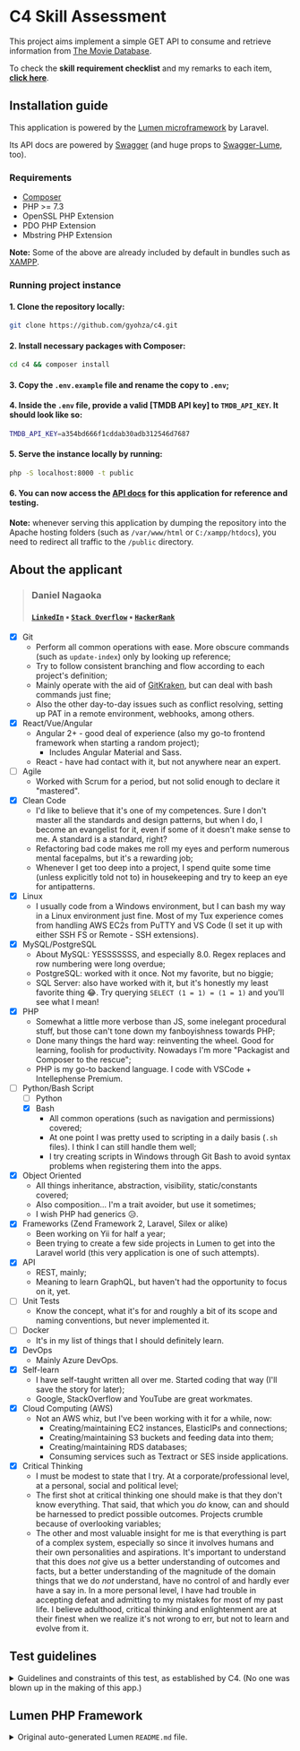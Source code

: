 <!-- About me links -->
[linkedin]: https://www.linkedin.com/in/daninagaoka/
[stack overflow]: https://stackoverflow.com/users/12015105/gyohza
[hackerrank]: https://www.hackerrank.com/gyohza

<!-- References -->
[tmdb]: https://www.themoviedb.org/
[tmdb.requestkey]: https://www.themoviedb.org/settings/api/request
[lumen]: https://lumen.laravel.com/
[swagger]: https://swagger.io/
[swagger-lume]: https://packagist.org/packages/darkaonline/swagger-lume
[composer]: https://getcomposer.org/
[gitkraken]: https://www.gitkraken.com/
[xampp]: https://www.apachefriends.org/index.html

<!-- Page sections -->
[aboutme]: #about-the-applicant

# C4 Skill Assessment

This project aims implement a simple GET API to consume and retrieve information from [The Movie Database][tmdb].

To check the **skill requirement checklist** and my remarks to each item, [**click here**][aboutme].

## Installation guide

This application is powered by the [Lumen microframework][lumen] by Laravel.

Its API docs are powered by [Swagger] (and huge props to [Swagger-Lume], too).

### Requirements

* [Composer]
* PHP >= 7.3
* OpenSSL PHP Extension
* PDO PHP Extension
* Mbstring PHP Extension

**Note:** Some of the above are already included by default in bundles such as [XAMPP].

### Running project instance

#### 1. Clone the repository locally:

```bash
git clone https://github.com/gyohza/c4.git
```

#### 2. Install necessary packages with Composer:

```bash
cd c4 && composer install
```

#### 3. Copy the `.env.example` file and rename the copy to `.env`;

#### 4. Inside the `.env` file, provide a valid [TMDB API key] to `TMDB_API_KEY`. It should look like so:

```bash
TMDB_API_KEY=a354bd666f1cddab30adb312546d7687
```

#### 5. Serve the instance locally by running:

```bash
php -S localhost:8000 -t public
```

#### 6. You can now access the [**API docs**](http://localhost:8000/api/documentation) for this application for reference and testing.

**Note:** whenever serving this application by dumping the repository into the Apache hosting folders (such as `/var/www/html` or `C:/xampp/htdocs`), you need to redirect all traffic to the `/public` directory.

## About the applicant

> ### Daniel Nagaoka
> #### [`LinkedIn`][linkedin] ▪ [`Stack Overflow`][stack overflow] ▪ [`HackerRank`][hackerrank]

- [X] Git
    * Perform all common operations with ease. More obscure commands (such as `update-index`) only by looking up reference;
    * Try to follow consistent branching and flow according to each project's definition;
    * Mainly operate with the aid of [GitKraken][gitkraken], but can deal with bash commands just fine;
    * Also the other day-to-day issues such as conflict resolving, setting up PAT in a remote environment, webhooks, among others. 
- [X] React/Vue/Angular
    * Angular 2+ - good deal of experience (also my go-to frontend framework when starting a random project);
        * Includes Angular Material and Sass.
    * React - have had contact with it, but not anywhere near an expert. 
- [ ] Agile
    * Worked with Scrum for a period, but not solid enough to declare it "mastered".
- [X] Clean Code
    * I'd like to believe that it's one of my competences. Sure I don't master all the standards and design patterns, but when I do, I become an evangelist for it, even if some of it doesn't make sense to me. A standard is a standard, right?
    * Refactoring bad code makes me roll my eyes and perform numerous mental facepalms, but it's a rewarding job;
    * Whenever I get too deep into a project, I spend quite some time (unless explicitly told not to) in housekeeping and try to keep an eye for antipatterns.
- [X] Linux
    * I usually code from a Windows environment, but I can bash my way in a Linux environment just fine. Most of my Tux experience comes from handling AWS EC2s from PuTTY and VS Code (I set it up with either SSH FS or Remote - SSH extensions).
- [X] MySQL/PostgreSQL
    * About MySQL: YESSSSSSS, and especially 8.0. Regex replaces and row numbering were long overdue;
    * PostgreSQL: worked with it once. Not my favorite, but no biggie;
    * SQL Server: also have worked with it, but it's honestly my least favorite thing 😂. Try querying `SELECT (1 = 1) = (1 = 1)` and you'll see what I mean!
- [X] PHP
    * Somewhat a little more verbose than JS, some inelegant procedural stuff, but those can't tone down my fanboyishness towards PHP;
    * Done many things the hard way: reinventing the wheel. Good for learning, foolish for productivity. Nowadays I'm more "Packagist and Composer to the rescue";
    * PHP is my go-to backend language. I code with VSCode + Intellephense Premium.
- [ ] Python/Bash Script
    - [ ] Python
    - [X] Bash
        * All common operations (such as navigation and permissions) covered;
        * At one point I was pretty used to scripting in a daily basis (`.sh` files). I think I can still handle them well;
        * I try creating scripts in Windows through Git Bash to avoid syntax problems when registering them into the apps.
- [X] Object Oriented
    * All things inheritance, abstraction, visibility, static/constants covered;
    * Also composition... I'm a trait avoider, but use it sometimes;
    * I wish PHP had generics 😥.
- [X] Frameworks (Zend Framework 2, Laravel, Silex or alike)
    * Been working on Yii for half a year;
    * Been trying to create a few side projects in Lumen to get into the Laravel world (this very application is one of such attempts).
- [X] API
    * REST, mainly;
    * Meaning to learn GraphQL, but haven't had the opportunity to focus on it, yet.
- [ ] Unit Tests
    * Know the concept, what it's for and roughly a bit of its scope and naming conventions, but never implemented it.
- [ ] Docker
    * It's in my list of things that I should definitely learn. 
- [X] DevOps
    * Mainly Azure DevOps.
- [X] Self-learn
    * I have self-taught written all over me. Started coding that way (I'll save the story for later);
    * Google, StackOverflow and YouTube are great workmates.
- [X] Cloud Computing (AWS)
    * Not an AWS whiz, but I've been working with it for a while, now:
        * Creating/maintaining EC2 instances, ElasticIPs and connections;
        * Creating/maintaining S3 buckets and feeding data into them;
        * Creating/maintaining RDS databases;
        * Consuming services such as Textract or SES inside applications.
- [X] Critical Thinking
    * I must be modest to state that I try. At a corporate/professional level, at a personal, social and political level;
    * The first shot at critical thinking one should make is that they don't know everything. That said, that which you _do_ know, can and should be harnessed to predict possible outcomes. Projects crumble because of overlooking variables;
    * The other and most valuable insight for me is that everything is part of a complex system, especially so since it involves humans and their own personalities and aspirations. It's important to understand that this does *not* give us a better understanding of outcomes and facts, but a better understanding of the magnitude of the domain things that we do _not_ understand, have no control of and hardly ever have a say in. In a more personal level, I have had trouble in accepting defeat and admitting to my mistakes for most of my past life. I believe adulthood, critical thinking and enlightenment are at their finest when we realize it's not wrong to err, but not to learn and evolve from it.

## Test guidelines

<details>
   <summary>
       Guidelines and constraints of this test, as established by C4. (No one was blown up in the making of this app.)
   </summary>
    
### DESCRIPTION
You have been tasked with creating an API module that will connect to another API.
The purpose of the module is to list the movies of this API in a personalized way.
The first release of the API will be very limited in scope, but will serve as the foundation for
future releases.
**You will only do the backend application**

### FUNCTIONAL REQUIREMENTS

It's expected that user will be able to:

- Endpoint to get a list of upcoming movies.
- The same endpoint should return the list of the next 20 movies as page param is given.
- Endpoint to get a list of top rated movies.
- The same endpoint should return the list of the next 20 movies as page param is given.
- Endpoint to get a specific single movie.
- The same endpoint should return all movie related videos with a single request.
- Endpoint to get a list of genres.
- The same endpoint should return a single genre by id.

### TECHNICAL REQUIREMENTS

You should see this project as an opportunity to create an app following modern development
best practices, but also feel free to use your own app architecture preferences (coding
standards, code organization, third-party libraries, etc).

A TMDb API key is already available so you don't need to request your own: _`<<<suppressed>>>`_

The API documentation and examples of use can be found here:

https://developers.themoviedb.org/3

- You can use any combination of backend technology
- You should create your own backend API layer, which will be responsible to send
requests to the TMDb API
- Feel free to use any package/dependency managers if you see fit
- Need to use a public version control system

### Evaluation Criteria

Endpoint validation will be done using CURL for each one.
Key aspects that will be validated:

- Clean Code;
- Version Control;
- Chosen Architecture;
- Features running correctly;
</details>

## Lumen PHP Framework

<details>
    <summary>
        Original auto-generated Lumen <code>README.md</code> file.
    </summary>
    
[![Build Status](https://travis-ci.org/laravel/lumen-framework.svg)](https://travis-ci.org/laravel/lumen-framework)
[![Total Downloads](https://poser.pugx.org/laravel/lumen-framework/d/total.svg)](https://packagist.org/packages/laravel/lumen-framework)
[![Latest Stable Version](https://poser.pugx.org/laravel/lumen-framework/v/stable.svg)](https://packagist.org/packages/laravel/lumen-framework)
[![License](https://poser.pugx.org/laravel/lumen-framework/license.svg)](https://packagist.org/packages/laravel/lumen-framework)

Laravel Lumen is a stunningly fast PHP micro-framework for building web applications with expressive, elegant syntax. We believe development must be an enjoyable, creative experience to be truly fulfilling. Lumen attempts to take the pain out of development by easing common tasks used in the majority of web projects, such as routing, database abstraction, queueing, and caching.

### Official Documentation

Documentation for the framework can be found on the [Lumen website](https://lumen.laravel.com/docs).

### Contributing

Thank you for considering contributing to Lumen! The contribution guide can be found in the [Laravel documentation](https://laravel.com/docs/contributions).

### Security Vulnerabilities

If you discover a security vulnerability within Lumen, please send an e-mail to Taylor Otwell at taylor@laravel.com. All security vulnerabilities will be promptly addressed.

### License

The Lumen framework is open-sourced software licensed under the [MIT license](https://opensource.org/licenses/MIT).
</details>
